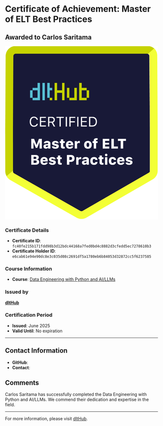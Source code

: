 
# Certificate of Achievement: Master of ELT Best Practices

## Awarded to **Carlos Saritama**

![Course Image](../badges/dlt_master_elt_best_practices_badge.png)

### Certificate Details
- **Certificate ID**: `fc40fe215b171fdd98b3d12bdc44168a7fed0bd4c8882d3cfedd5ec7278610b3`
- **Certificate Holder ID**: `e6cab61e94e90dc8e3c035d08c2691df5a1780eb6b84053d32872cc5f6237585`

### Course Information
- **Course**: [Data Engineering with Python and AI/LLMs](https://www.youtube.com/watch?v=T23Bs75F7ZQ)

### Issued by
[**dltHub**](https://dlthub.com/) 

### Certification Period
- **Issued**: June 2025
- **Valid Until**: No expiration

---

## Contact Information
- **GitHub**: 
- **Contact**: 

## Comments
Carlos Saritama has successfully completed the Data Engineering with Python and AI/LLMs. We commend their dedication and expertise in the field.

---

For more information, please visit [dltHub](https://dlthub.com/).
    